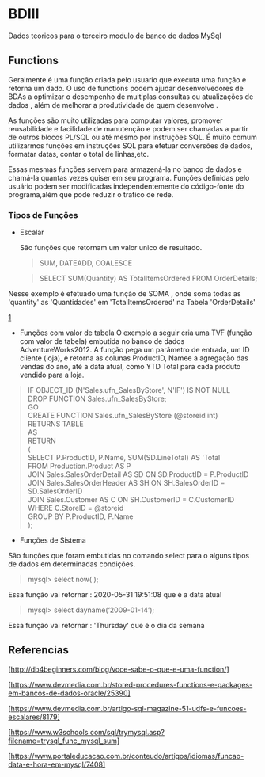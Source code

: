 # BDIII
Dados teoricos para o terceiro modulo de banco de dados MySql 


## Functions
Geralmente é uma função criada pelo usuario que executa uma função e retorna um dado. 
O uso de functions podem ajudar desenvolvedores de BDAs a optimizar o desempenho de
multiplas consultas ou atualizações de dados , além de melhorar a produtividade de
quem desenvolve .

As funções são muito utilizadas para computar valores, promover reusabilidade e 
facilidade de manutenção e podem ser chamadas a partir de outros blocos PL/SQL 
ou até mesmo por instruções SQL. É muito comum utilizarmos funções em instruções 
SQL para efetuar conversões de dados, formatar datas, contar o total de linhas,etc.

Essas mesmas funções servem para  armazená-la no banco de dados e chamá-la quantas 
vezes quiser em seu programa. Funções definidas pelo usuário podem ser modificadas 
independentemente do código-fonte do programa,além que pode reduzir o trafico de rede.

### Tipos de Funções

- Escalar

    São funções que retornam um valor unico de resultado.
    
  > SUM, DATEADD, COALESCE
  
  > SELECT SUM(Quantity) AS TotalItemsOrdered FROM OrderDetails;
  
 Nesse exemplo é efetuado uma função de SOMA , onde soma todas as 'quantity' as 'Quantidades'
 em 'TotalItemsOrdered' na Tabela 'OrderDetails'
 
 [1](https://raw.githubusercontent.com/jvitorn/BDIII/master/screenshot/1.png)
  
    
- Funções com valor de tabela
O exemplo a seguir cria uma TVF (função com valor de tabela) embutida no banco de dados AdventureWorks2012. A função pega um parâmetro de entrada, um ID cliente (loja), e retorna as colunas ProductID, Namee a agregação das vendas do ano, até a data atual, como YTD Total para cada produto vendido para a loja.

>IF OBJECT_ID (N'Sales.ufn_SalesByStore', N'IF') IS NOT NULL  
    DROP FUNCTION Sales.ufn_SalesByStore;  
GO  
CREATE FUNCTION Sales.ufn_SalesByStore (@storeid int)  
RETURNS TABLE  
AS  
RETURN   
(  
    SELECT P.ProductID, P.Name, SUM(SD.LineTotal) AS 'Total'  
    FROM Production.Product AS P   
    JOIN Sales.SalesOrderDetail AS SD ON SD.ProductID = P.ProductID  
    JOIN Sales.SalesOrderHeader AS SH ON SH.SalesOrderID = SD.SalesOrderID  
    JOIN Sales.Customer AS C ON SH.CustomerID = C.CustomerID  
    WHERE C.StoreID = @storeid  
    GROUP BY P.ProductID, P.Name  
);

- Funções de Sistema

São funções que foram embutidas no comando select para o alguns tipos de dados em determinadas condições.

>   mysql> select now( );

Essa função vai retornar : 2020-05-31 19:51:08 que é a data atual 

> mysql> select dayname(‘2009-01-14’);

Essa função vai retornar : 'Thursday' que é o dia da semana 
                        


## Referencias 

[http://db4beginners.com/blog/voce-sabe-o-que-e-uma-function/]

[https://www.devmedia.com.br/stored-procedures-functions-e-packages-em-bancos-de-dados-oracle/25390]

[https://www.devmedia.com.br/artigo-sql-magazine-51-udfs-e-funcoes-escalares/8179]

[https://www.w3schools.com/sql/trymysql.asp?filename=trysql_func_mysql_sum]

[https://www.portaleducacao.com.br/conteudo/artigos/idiomas/funcao-data-e-hora-em-mysql/7408]
